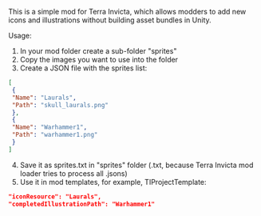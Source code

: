 This is a simple mod for Terra Invicta, which allows modders to add new 
icons and illustrations without building asset bundles in Unity.

Usage:

1. In your mod folder create a sub-folder "sprites"
2. Copy the images you want to use into the folder
3. Create a JSON file with the sprites list:
  
```json
[
 {
 "Name": "Laurals",
 "Path": "skull_laurals.png"
 },
 {
 "Name": "Warhammer1",
 "Path": "warhammer1.png"
 }
]
   ```

4. Save it as sprites.txt in "sprites" folder (.txt, because Terra Invicta 
mod loader tries to process all .jsons)
5. Use it in mod templates, for example, TIProjectTemplate:
```json
"iconResource": "Laurals",
"completedIllustrationPath": "Warhammer1"
```
